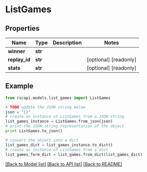 # ListGames


## Properties
Name | Type | Description | Notes
------------ | ------------- | ------------- | -------------
**winner** | **str** |  | 
**replay_id** | **str** |  | [optional] [readonly] 
**stats** | **str** |  | [optional] [readonly] 

## Example

```python
from rscapi.models.list_games import ListGames

# TODO update the JSON string below
json = "{}"
# create an instance of ListGames from a JSON string
list_games_instance = ListGames.from_json(json)
# print the JSON string representation of the object
print ListGames.to_json()

# convert the object into a dict
list_games_dict = list_games_instance.to_dict()
# create an instance of ListGames from a dict
list_games_form_dict = list_games.from_dict(list_games_dict)
```
[[Back to Model list]](../README.md#documentation-for-models) [[Back to API list]](../README.md#documentation-for-api-endpoints) [[Back to README]](../README.md)


